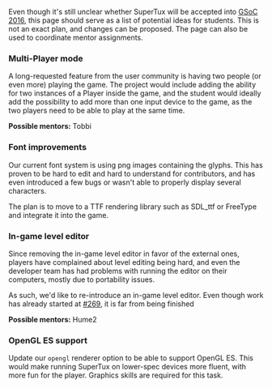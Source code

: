 Even though it's still unclear whether SuperTux will be accepted into
[GSoC 2016](https://summerofcode.withgoogle.com/), this page should serve as a
list of potential ideas for students. This is not an exact plan, and changes can
be proposed. The page can also be used to coordinate mentor assignments.

### Multi-Player mode

A long-requested feature from the user community is having two people (or even more)
playing the game. The project would include adding the ability for two instances
of a Player inside the game, and the student would ideally add the possibility
to add more than one input device to the game, as the two players need to be
able to play at the same time.

**Possible mentors:** Tobbi

### Font improvements

Our current font system is using png images containing the glyphs. This has
proven to be hard to edit and hard to understand for contributors, and has
even introduced a few bugs or wasn't able to properly display several characters.

The plan is to move to a TTF rendering library such as SDL\_ttf or FreeType and
integrate it into the game.

### In-game level editor

Since removing the in-game level editor in favor of the external ones, players
have complained about level editing being hard, and even the developer team has
had problems with running the editor on their computers, mostly due to portability
issues.

As such, we'd like to re-introduce an in-game level editor. Even though work
has already started at [#269](https://github.com/SuperTux/supertux/pull/269), it
is far from being finished

**Possible mentors:** Hume2

### OpenGL ES support

Update our `opengl` renderer option to be able to support OpenGL ES. This would
make running SuperTux on lower-spec devices more fluent, with more fun for the
player. Graphics skills are required for this task.
